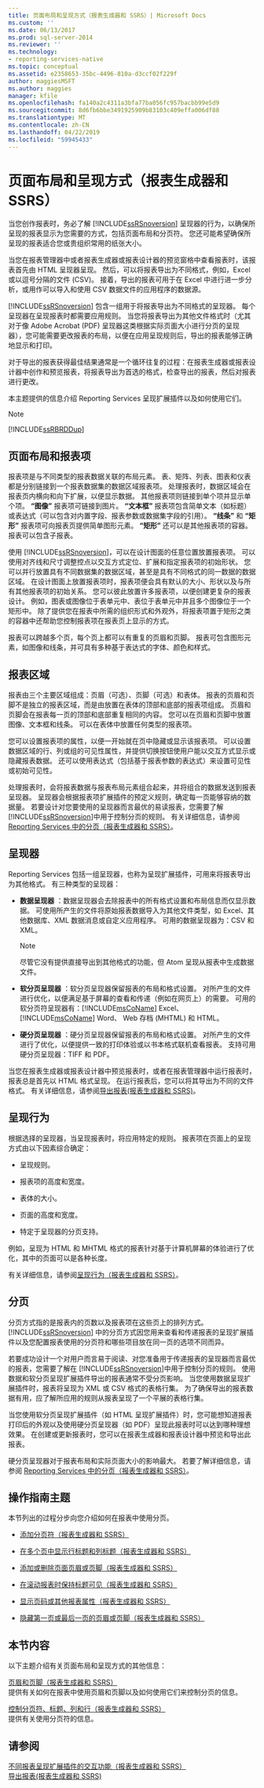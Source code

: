 ```yaml
---
title: 页面布局和呈现方式（报表生成器和 SSRS）| Microsoft Docs
ms.custom: ''
ms.date: 06/13/2017
ms.prod: sql-server-2014
ms.reviewer: ''
ms.technology:
- reporting-services-native
ms.topic: conceptual
ms.assetid: e2358653-35bc-4496-810a-d3ccf02f229f
author: maggiesMSFT
ms.author: maggies
manager: kfile
ms.openlocfilehash: fa140a2c4311a3bfa77ba056fc957bacbb99e5d9
ms.sourcegitcommit: 8d6fb6bbe3491925909b83103c409effa006df88
ms.translationtype: MT
ms.contentlocale: zh-CN
ms.lasthandoff: 04/22/2019
ms.locfileid: "59945433"
---
```

# <a name="page-layout-and-rendering-report-builder-and-ssrs"></a>页面布局和呈现方式（报表生成器和 SSRS）
  当您创作报表时，务必了解 [!INCLUDE[ssRSnoversion](../../includes/ssrsnoversion-md.md)] 呈现器的行为，以确保所呈现的报表显示为您需要的方式，包括页面布局和分页符。 您还可能希望确保所呈现的报表适合您或贵组织常用的纸张大小。  
  
 当您在报表管理器中或者报表生成器或报表设计器的预览窗格中查看报表时，该报表首先由 HTML 呈现器呈现。 然后，可以将报表导出为不同格式，例如，Excel 或以逗号分隔的文件 (CSV)。 接着，导出的报表可用于在 Excel 中进行进一步分析，或用作可以导入和使用 CSV 数据文件的应用程序的数据源。  
  
 [!INCLUDE[ssRSnoversion](../../includes/ssrsnoversion-md.md)] 包含一组用于将报表导出为不同格式的呈现器。 每个呈现器在呈现报表时都需要应用规则。 当您将报表导出为其他文件格式时（尤其对于像 Adobe Acrobat (PDF) 呈现器这类根据实际页面大小进行分页的呈现器），您可能需要更改报表的布局，以便在应用呈现规则后，导出的报表能够正确地显示和打印。  
  
 对于导出的报表获得最佳结果通常是一个循环往复的过程：在报表生成器或报表设计器中创作和预览报表，将报表导出为首选的格式，检查导出的报表，然后对报表进行更改。  
  
 本主题提供的信息介绍 Reporting Services 呈现扩展插件以及如何使用它们。  
  
> [!NOTE]  
>  [!INCLUDE[ssRBRDDup](../../includes/ssrbrddup-md.md)]  
  
##  <a name="PageLayout"></a> 页面布局和报表项  
 报表项是与不同类型的报表数据关联的布局元素。 表、矩阵、列表、图表和仪表都是分别链接到一个报表数据集的数据区域报表项。 处理报表时，数据区域会在报表页内横向和向下扩展，以便显示数据。 其他报表项则链接到单个项并显示单个项。 **“图像”** 报表项可链接到图片。 **“文本框”** 报表项包含简单文本（如标题）或表达式（可以包含对内置字段、报表参数或数据集字段的引用）。 **“线条”** 和 **“矩形”** 报表项可向报表页提供简单图形元素。 **“矩形”** 还可以是其他报表项的容器。 报表可以包含子报表。  
  
 使用 [!INCLUDE[ssRSnoversion](../../includes/ssrsnoversion-md.md)]，可以在设计图面的任意位置放置报表项。 可以使用对齐线和尺寸调整控点以交互方式定位、扩展和指定报表项的初始形状。 您可以并行放置具有不同数据集的数据区域，甚至是具有不同格式的同一数据的数据区域。 在设计图面上放置报表项时，报表项便会具有默认的大小、形状以及与所有其他报表项的初始关系。 您可以彼此放置许多报表项，以便创建更复杂的报表设计。 例如，图表或图像位于表单元中、表位于表单元中并且多个图像位于一个矩形中。 除了提供您在报表中所需的组织形式和外观外，将报表项置于矩形之类的容器中还帮助您控制报表项在报表页上显示的方式。  
  
 报表可以跨越多个页，每个页上都可以有重复的页眉和页脚。 报表可包含图形元素，如图像和线条，并可具有多种基于表达式的字体、颜色和样式。  
  
##  <a name="ReportSections"></a> 报表区域  
 报表由三个主要区域组成：页眉（可选）、页脚（可选）和表体。 报表的页眉和页脚不是独立的报表区域，而是由放置在表体的顶部和底部的报表项组成。 页眉和页脚会在报表每一页的顶部和底部重复相同的内容。 您可以在页眉和页脚中放置图像、文本框和线条。 可以在表体中放置任何类型的报表项。  
  
 您可以设置报表项的属性，以便一开始就在页中隐藏或显示该报表项。 可以设置数据区域的行、列或组的可见性属性，并提供切换按钮使用户能以交互方式显示或隐藏报表数据。 还可以使用表达式（包括基于报表参数的表达式）来设置可见性或初始可见性。  
  
 处理报表时，会将报表数据与报表布局元素组合起来，并将组合的数据发送到报表呈现器。 呈现器会根据报表项扩展插件的预定义规则，确定每一页能够容纳的数据量。 若要设计对您要使用的呈现器而言最优的易读报表，您需要了解 [!INCLUDE[ssRSnoversion](../../includes/ssrsnoversion-md.md)]中用于控制分页的规则。 有关详细信息，请参阅 [Reporting Services 中的分页（报表生成器和 SSRS）](pagination-in-reporting-services-report-builder-and-ssrs.md)。  
  
##  <a name="RenderingExtensions"></a> 呈现器  
 Reporting Services 包括一组呈现器，也称为呈现扩展插件，可用来将报表导出为其他格式。 有三种类型的呈现器：  
  
-   **数据呈现器** ：数据呈现器会去除报表中的所有格式设置和布局信息而仅显示数据。 可使用所产生的文件将原始报表数据导入为其他文件类型，如 Excel、其他数据库、XML 数据消息或自定义应用程序。 可用的数据呈现器为：CSV 和 XML。  
  
    > [!NOTE]  
    >  尽管它没有提供直接导出到其他格式的功能，但 Atom 呈现从报表中生成数据文件。  
  
-   **软分页呈现器** ：软分页呈现器保留报表的布局和格式设置。 对所产生的文件进行优化，以便满足基于屏幕的查看和传递（例如在网页上）的需要。 可用的软分页符呈现器有：[!INCLUDE[msCoName](../../includes/msconame-md.md)] Excel、 [!INCLUDE[msCoName](../../includes/msconame-md.md)] Word、 Web 存档 (MHTML) 和 HTML。  
  
-   **硬分页呈现器** ：硬分页呈现器保留报表的布局和格式设置。 对所产生的文件进行了优化，以便提供一致的打印体验或以书本格式联机查看报表。 支持可用硬分页呈现器：TIFF 和 PDF。  
  
 当您在报表生成器或报表设计器中预览报表时，或者在报表管理器中运行报表时，报表总是首先以 HTML 格式呈现。 在运行报表后，您可以将其导出为不同的文件格式。 有关详细信息，请参阅[导出报表&#40;报表生成器和 SSRS&#41;](../report-builder/export-reports-report-builder-and-ssrs.md)。  
  
  
  
##  <a name="RenderingBehaviors"></a> 呈现行为  
 根据选择的呈现器，当呈现报表时，将应用特定的规则。 报表项在页面上的呈现方式由以下因素综合确定：  
  
-   呈现规则。  
  
-   报表项的高度和宽度。  
  
-   表体的大小。  
  
-   页面的高度和宽度。  
  
-   特定于呈现器的分页支持。  
  
 例如，呈现为 HTML 和 MHTML 格式的报表针对基于计算机屏幕的体验进行了优化，其中的页面可以是各种长度。  
  
 有关详细信息，请参阅[呈现行为（报表生成器和 SSRS）](rendering-behaviors-report-builder-and-ssrs.md)。  
  
  
  
##  <a name="Pagination"></a> 分页  
 分页方式指的是报表内的页数以及报表项在这些页上的排列方式。 [!INCLUDE[ssRSnoversion](../../includes/ssrsnoversion-md.md)] 中的分页方式因您用来查看和传递报表的呈现扩展插件以及您配置报表使用的分页符和哪些项目放在同一页的选项不同而异。  
  
 若要成功设计一个对用户而言易于阅读、对您准备用于传递报表的呈现器而言最优的报表，您需要了解在 [!INCLUDE[ssRSnoversion](../../includes/ssrsnoversion-md.md)]中用于控制分页的规则。 使用数据和软分页呈现扩展插件导出的报表通常不受分页影响。 当您使用数据呈现扩展插件时，报表将呈现为 XML 或 CSV 格式的表格行集。 为了确保导出的报表数据有用，应了解所应用的规则从报表呈现了一个平展的表格行集。  
  
 当您使用软分页呈现扩展插件（如 HTML 呈现扩展插件）时，您可能想知道报表打印后的外观以及使用硬分页呈现器（如 PDF）呈现此报表时可以达到哪种理想效果。 在创建或更新报表时，您可以在报表生成器和报表设计器中预览和导出此报表。  
  
 硬分页呈现器对于报表布局和实际页面大小的影响最大。 若要了解详细信息，请参阅 [Reporting Services 中的分页（报表生成器和 SSRS）](pagination-in-reporting-services-report-builder-and-ssrs.md)。  
  
  
  
##  <a name="HowTo"></a> 操作指南主题  
 本节列出的过程分步向您介绍如何在报表中使用分页。  
  
-   [添加分页符（报表生成器和 SSRS）](add-a-page-break-report-builder-and-ssrs.md)  
  
-   [在多个页中显示行标题和列标题（报表生成器和 SSRS）](display-row-and-column-headers-on-multiple-pages-report-builder-and-ssrs.md)  
  
-   [添加或删除页面页眉或页脚（报表生成器和 SSRS）](add-or-remove-a-page-header-or-footer-report-builder-and-ssrs.md)  
  
-   [在滚动报表时保持标题可见（报表生成器和 SSRS）](keep-headers-visible-when-scrolling-through-a-report-report-builder-and-ssrs.md)  
  
-   [显示页码或其他报表属性（报表生成器和 SSRS）](display-page-numbers-or-other-report-properties-report-builder-and-ssrs.md)  
  
-   [隐藏第一页或最后一页的页眉或页脚（报表生成器和 SSRS）](hide-a-page-header-or-footer-on-the-first-or-last-page-report-builder-and-ssrs.md)  
  
  
  
##  <a name="InThisSection"></a> 本节内容  
 以下主题介绍有关页面布局和呈现方式的其他信息：  
  
 [页眉和页脚（报表生成器和 SSRS）](page-headers-and-footers-report-builder-and-ssrs.md)  
 提供有关如何在报表中使用页眉和页脚以及如何使用它们来控制分页的信息。  
  
 [控制分页符、标题、列和行（报表生成器和 SSRS）](controlling-page-breaks-headings-columns-and-rows-report-builder-and-ssrs.md)  
 提供有关使用分页符的信息。  
  
  
  
## <a name="see-also"></a>请参阅  
 [不同报表呈现扩展插件的交互功能（报表生成器和 SSRS）](../report-builder/interactive-functionality-different-report-rendering-extensions.md)   
 [导出报表&#40;报表生成器和 SSRS&#41;](../report-builder/export-reports-report-builder-and-ssrs.md)  
  
  
